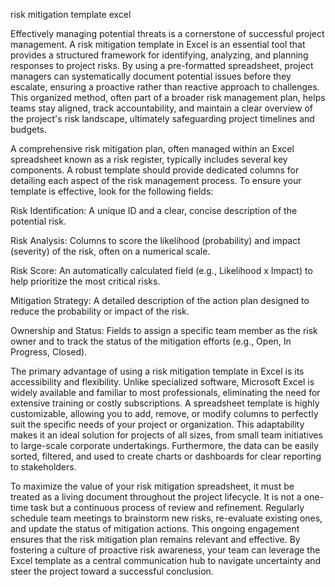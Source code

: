 risk mitigation template excel


Effectively managing potential threats is a cornerstone of successful project management. A risk mitigation template in Excel is an essential tool that provides a structured framework for identifying, analyzing, and planning responses to project risks. By using a pre-formatted spreadsheet, project managers can systematically document potential issues before they escalate, ensuring a proactive rather than reactive approach to challenges. This organized method, often part of a broader risk management plan, helps teams stay aligned, track accountability, and maintain a clear overview of the project's risk landscape, ultimately safeguarding project timelines and budgets.



A comprehensive risk mitigation plan, often managed within an Excel spreadsheet known as a risk register, typically includes several key components. A robust template should provide dedicated columns for detailing each aspect of the risk management process. To ensure your template is effective, look for the following fields:




Risk Identification: A unique ID and a clear, concise description of the potential risk.


Risk Analysis: Columns to score the likelihood (probability) and impact (severity) of the risk, often on a numerical scale.


Risk Score: An automatically calculated field (e.g., Likelihood x Impact) to help prioritize the most critical risks.


Mitigation Strategy: A detailed description of the action plan designed to reduce the probability or impact of the risk.


Ownership and Status: Fields to assign a specific team member as the risk owner and to track the status of the mitigation efforts (e.g., Open, In Progress, Closed).





The primary advantage of using a risk mitigation template in Excel is its accessibility and flexibility. Unlike specialized software, Microsoft Excel is widely available and familiar to most professionals, eliminating the need for extensive training or costly subscriptions. A spreadsheet template is highly customizable, allowing you to add, remove, or modify columns to perfectly suit the specific needs of your project or organization. This adaptability makes it an ideal solution for projects of all sizes, from small team initiatives to large-scale corporate undertakings. Furthermore, the data can be easily sorted, filtered, and used to create charts or dashboards for clear reporting to stakeholders.



To maximize the value of your risk mitigation spreadsheet, it must be treated as a living document throughout the project lifecycle. It is not a one-time task but a continuous process of review and refinement. Regularly schedule team meetings to brainstorm new risks, re-evaluate existing ones, and update the status of mitigation actions. This ongoing engagement ensures that the risk mitigation plan remains relevant and effective. By fostering a culture of proactive risk awareness, your team can leverage the Excel template as a central communication hub to navigate uncertainty and steer the project toward a successful conclusion.
